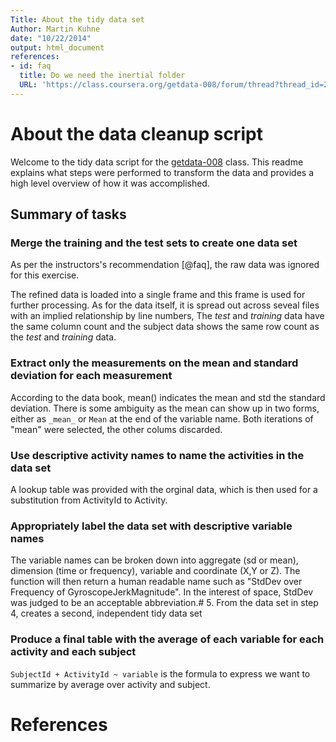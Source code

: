 ```yaml
---
Title: About the tidy data set
Author: Martin Kuhne
date: "10/22/2014"
output: html_document
references:
- id: faq
  title: Do we need the inertial folder
  URL: 'https://class.coursera.org/getdata-008/forum/thread?thread_id=24'
---
```


About the data cleanup script
=========================

Welcome to the tidy data script for the [getdata-008](https://class.coursera.org/getdata-008) class. This readme explains what steps were performed to transform the data and provides a high level overview of how it was accomplished.

## Summary of tasks
### Merge the training and the test sets to create one data set

As per the instructors's recommendation [@faq], the raw data was ignored for this exercise.

The refined data is loaded into a single frame and this frame is used for further processing. As for the data itself, it is spread out across seveal files with an implied relationship by line numbers, The *test* and *training* data have the same column count and the subject data shows the same row count as the *test* and *training* data.

### Extract only the measurements on the mean and standard deviation for each measurement

According to the data book, mean() indicates the mean and std the standard deviation. There is some ambiguity as the mean can show up in two forms, either as `_mean_` or `Mean` at the end of the variable name. Both iterations of "mean" were selected, the other colums discarded.

### Use descriptive activity names to name the activities in the data set

A lookup table was provided with the orginal data, which is then used for a substitution from ActivityId to Activity.

### Appropriately label the data set with descriptive variable names

The variable names can be broken down into aggregate (sd or mean), dimension (time or frequency), variable and coordinate (X,Y or Z). The function will then return a human readable name such as "StdDev over Frequency of GyroscopeJerkMagnitude". In the interest of space, StdDev was judged to be an acceptable abbreviation.# 5. From the data set in step 4, creates a second, independent tidy data set

### Produce a final table with the average of each variable for each activity and each subject

`SubjectId + ActivityId ~ variable` is the formula to express we want to summarize by average over activity and subject.

# References